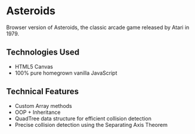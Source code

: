 # Asteroids

Browser version of Asteroids, the classic arcade game released by Atari in 1979.

## Technologies Used

* HTML5 Canvas
* 100% pure homegrown vanilla JavaScript

## Technical Features

* Custom Array methods
* OOP + Inheritance
* QuadTree data structure for efficient collision detection
* Precise collision detection using the Separating Axis Theorem
